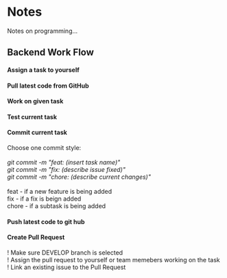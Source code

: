 # Notes
Notes on programming...

## Backend Work Flow

#### Assign a task to yourself

#### Pull latest code from GitHub

#### Work on given task

#### Test current task

#### Commit current task
Choose one commit style: <br><br>
_git commit -m "feat: (insert task name)"_ <br>
_git commit -m "fix: (describe issue fixed)"_ <br>
_git commit -m "chore: (describe current changes)"_ <br><br>
feat - if a new feature is being added <br>
fix - if a fix is beign added <br>
chore - if a subtask is being added

#### Push latest code to git hub

#### Create Pull Request
! Make sure DEVELOP branch is selected <br>
! Assign the pull request to yourself or team memebers working on the task <br>
! Link an existing issue to the Pull Request
